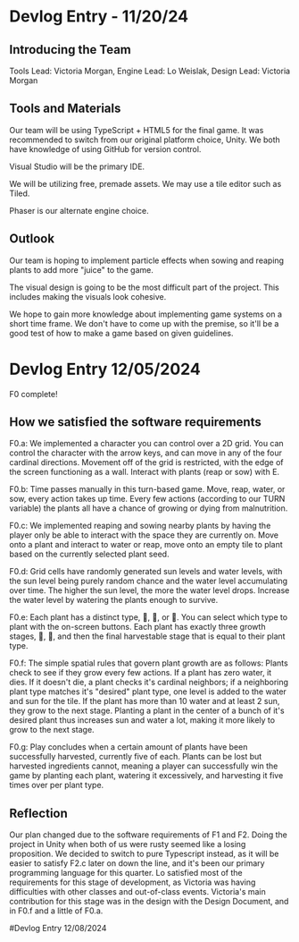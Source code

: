 # Devlog Entry - 11/20/24

Introducing the Team
--------------------------------------------
Tools Lead: Victoria Morgan,
Engine Lead: Lo Weislak,
Design Lead: Victoria Morgan

Tools and Materials
--------------------------------------------
Our team will be using TypeScript + HTML5 for the final game. It was recommended to switch from our original platform choice, Unity.
We both have knowledge of using GitHub for version control.

Visual Studio will be the primary IDE.

We will be utilizing free, premade assets. We may use a tile editor such as Tiled.

Phaser is our alternate engine choice.

Outlook
--------------------------------------------
Our team is hoping to implement particle effects when sowing and reaping plants to add more "juice" to the game.

The visual design is going to be the most difficult part of the project. This includes making the visuals look cohesive.

We hope to gain more knowledge about implementing game systems on a short time frame.
We don't have to come up with the premise, so it'll be a good test of how to make a game based on given guidelines.

# Devlog Entry 12/05/2024

F0 complete!

How we satisfied the software requirements
--------------------------------------------

F0.a: We implemented a character you can control over a 2D grid. You can control the character with the arrow keys, and can move in any of the four cardinal directions. Movement off of the grid is restricted, with the edge of the screen functioning as a wall. Interact with plants (reap or sow) with E.

F0.b: Time passes manually in this turn-based game. Move, reap, water, or sow, every action takes up time. Every few actions (according to our TURN variable) the plants all have a chance of growing or dying from malnutrition.

F0.c: We implemented reaping and sowing nearby plants by having the player only be able to interact with the space they are currently on. Move onto a plant and interact to water or reap, move onto an empty tile to plant based on the currently selected plant seed.

F0.d: Grid cells have randomly generated sun levels and water levels, with the sun level being purely random chance and the water level accumulating over time. The higher the sun level, the more the water level drops. Increase the water level by watering the plants enough to survive.

F0.e: Each plant has a distinct type, 🥔, 🥕, or 🌽. You can select which type to plant with the on-screen buttons. Each plant has exactly three growth stages, 🌱, 🌾, and then the final harvestable stage that is equal to their plant type.

F0.f: The simple spatial rules that govern plant growth are as follows: Plants check to see if they grow every few actions. If a plant has zero water, it dies. If it doesn't die, a plant checks it's cardinal neighbors; if a neighboring plant type matches it's "desired" plant type, one level is added to the water and sun for the tile. If the plant has more than 10 water and at least 2 sun, they grow to the next stage. Planting a plant in the center of a bunch of it's desired plant thus increases sun and water a lot, making it more likely to grow to the next stage.

F0.g: Play concludes when a certain amount of plants have been successfully harvested, currently five of each. Plants can be lost but harvested ingredients cannot, meaning a player can successfully win the game by planting each plant, watering it excessively, and harvesting it five times over per plant type.

Reflection
--------------------------------------------
Our plan changed due to the software requirements of F1 and F2. Doing the project in Unity when both of us were rusty seemed like a losing proposition. We decided to switch to pure Typescript instead, as it will be easier to satisfy F2.c later on down the line, and it's been our primary programming language for this quarter. Lo satisfied most of the requirements for this stage of development, as Victoria was having difficulties with other classes and out-of-class events. Victoria's main contribution for this stage was in the design with the Design Document, and in F0.f and a little of F0.a.

#Devlog Entry 12/08/2024

